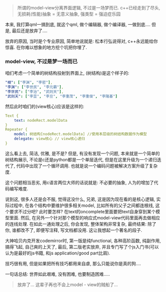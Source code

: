 > 所谓的model-view分离界面逻辑, 不过是一场梦而已. c++已经走到了尽头, 无损耗(性能)抽象 = 无意义抽象, 强类型 = 强迫症乐园

本来, 我打算qml一搞到底, 就这个qml, 做个编辑器, 做个编译器, 一做到底.... 但是, 最后还是放弃了....

放弃的原因, 当时是个专业原因, 简单地说就是: 松本行弘说得对, c++永远能给你惊喜. 在你难以想象的地方挖个坑把你埋了.

### model-view, 不过是梦一场而已

咱们考虑一个简单的树结构投射到界面上, (树结构)是这个样子的:

```yaml
"根": ["李渊", "李密"],
"李渊": ["李世民", "李元霸"],
"李世民": ["李治", "武则天"],
"武则天": ["李显", "李旦", "李重茂", "李重俊", "李隆基"]
```

然后此时咱们的(view核心)应该是这样的:

```yaml
Text {
    text: nodeRect.modelData
}
Repeater {
    model: 树结构[nodeRect.modelData] //使用本层级的树结构数据作为模型
    delegate: view核心 // view核心递归
}
```

这么看上去, 简洁, 优雅, 是不是?  但是, 有没有发现一个问题, 本来就是一个简单的树结构展示, 不论是c还是python都是一个单层迭代, 但是在这里升级为一个递归迭代了, 代码中出现了一个循环调用. 也就是说一个编码问题被解决方案升级了复杂度.

这个问题相当恶劣, 用c语言两位大师的话说就是: 不必要的抽象, 人为的增加了代码编写难度.

说到这, 很多人还是会不服, 觉得这没什么, 兄弟, 这是因为现在看的是核心逻辑, 实际过程中, 在各个结构中要维护很多相关model, 比如所有的父子之间都连根线, 这个要求不过分吧? 此时要怎样? 在text的oncomplete里面要把text自身穿到某个模型里面. 然后, 在另外一个针对那个模型的响应式model-view代码里面再去做相应的连线处理. 在如此一通处理之后, 你会发现, 整体架构非常复杂, 最终结果: 除了你, 谁都改不了, 即便写注释, 写文档都没用. 这让我想起一个著名的段子.

大神哈贝内克开发codemirror时, 第一版是纯functional, 各种高阶函数, 纯副作用, 搞得飞起, 自己爽的上天了, 最后, 第二版老实放弃, 并且专门写了个js入门书(可以认为是最好的js书籍, 和js application/good part比肩). 

技巧很有用, 但是如果把所有技巧都用来自虐, 那么只能说你是真的狗....

一句话总结:  世界如此艰难, 没有困难, 也要制造困难.....

> 放弃了... 这辈子再也不会上model - view的贼船了... 
